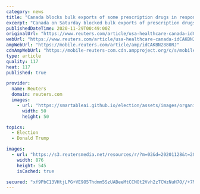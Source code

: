 ```yaml
---
category: news
title: "Canada blocks bulk exports of some prescription drugs in response to Trump import plan"
excerpt: "Canada on Saturday blocked bulk exports of prescription drugs if they would create a shortage at home, in response to outgoing U.S. President Donald Trump's efforts to allow imports from Canada to lower some drug prices for Americans."
publishedDateTime: 2020-11-29T00:49:00Z
originalUrl: "https://www.reuters.com/article/usa-healthcare-canada-idCAKBN2880RJ"
webUrl: "https://www.reuters.com/article/usa-healthcare-canada-idCAKBN2880RJ"
ampWebUrl: "https://mobile.reuters.com/article/amp/idCAKBN2880RJ"
cdnAmpWebUrl: "https://mobile-reuters-com.cdn.ampproject.org/c/s/mobile.reuters.com/article/amp/idCAKBN2880RJ"
type: article
quality: 117
heat: 117
published: true

provider:
  name: Reuters
  domain: reuters.com
  images:
    - url: "https://smartableai.github.io/election/assets/images/organizations/reuters.com-50x50.jpg"
      width: 50
      height: 50

topics:
  - Election
  - Donald Trump

images:
  - url: "https://s3.reutersmedia.net/resources/r/?m=02&d=20201128&t=2&i=1542764319&w=&fh=545px&fw=&ll=&pl=&sq=&r=LYNXMPEGAR0I7"
    width: 876
    height: 545
    isCached: true

secured: "xf9PbC13VHtjLPG+VE9O5Thdmm5SzUABeeMtCCNOt2Vvh2zTCWzNuH7O//+7M5T2uLviJtWE6l/y8Gv2+UrH8mY5zP76WTMkDRK8r3N52POzNRIUsp7HmVrTK+npgKI8FnW/642R7w6OPVIHd/EU8U3Cdvp8N2xt9kuIW56NX+jXBUvB+CiSthggzi/2NyEWD5mLcsyIONdp5tN56e6DkmIrxVLvqIzxuqV+DIHYJ8rd964tUOtRJ6brab2J66VIpk/g/mqKhkuFvNvb37QKvvCKM4fcQazEMeIawqiV/h83UhDskm6geDuUyA24Kz3h5tNQzMn+AV87nqo14CgXwshDuUtl/IyC/baMpx+dGtI=;JQNe2ZQ0fDcWHRtXPbwPNQ=="
---
```



